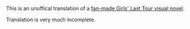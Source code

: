 This is an unoffical translation of a [fan-made Girls' Last Tour visual novel](https://rimsx.sakura.ne.jp/onemore/).

Translation is very much incomplete.
